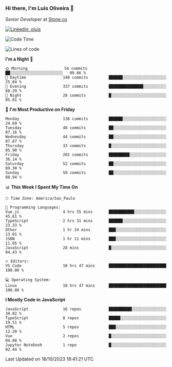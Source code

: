 ### Hi there, I'm Luis Oliveira 👋
*Senior Developer* at [Stone co](https://www.stone.com.br)  

[![Linkedin: oluis](https://img.shields.io/badge/-ooluis-blue?style=flat-square&logo=Linkedin&logoColor=white&link=https://www.linkedin.com/in/ooluis)](https://www.linkedin.com/in/ooluis/)

<!--START_SECTION:waka-->
![Code Time](http://img.shields.io/badge/Code%20Time-3%2C475%20hrs%2025%20mins-blue)

![Lines of code](https://img.shields.io/badge/From%20Hello%20World%20I%27ve%20Written-340.9%20thousand%20lines%20of%20code-blue)

**I'm a Night 🦉** 

```text
🌞 Morning                54 commits          ██░░░░░░░░░░░░░░░░░░░░░░░   09.66 % 
🌆 Daytime                140 commits         ██████░░░░░░░░░░░░░░░░░░░   25.04 % 
🌃 Evening                337 commits         ███████████████░░░░░░░░░░   60.29 % 
🌙 Night                  28 commits          █░░░░░░░░░░░░░░░░░░░░░░░░   05.01 % 
```
📅 **I'm Most Productive on Friday** 

```text
Monday                   138 commits         ██████░░░░░░░░░░░░░░░░░░░   24.69 % 
Tuesday                  40 commits          ██░░░░░░░░░░░░░░░░░░░░░░░   07.16 % 
Wednesday                44 commits          ██░░░░░░░░░░░░░░░░░░░░░░░   07.87 % 
Thursday                 33 commits          █░░░░░░░░░░░░░░░░░░░░░░░░   05.90 % 
Friday                   202 commits         █████████░░░░░░░░░░░░░░░░   36.14 % 
Saturday                 52 commits          ██░░░░░░░░░░░░░░░░░░░░░░░   09.30 % 
Sunday                   50 commits          ██░░░░░░░░░░░░░░░░░░░░░░░   08.94 % 
```


📊 **This Week I Spent My Time On** 

```text
🕑︎ Time Zone: America/Sao_Paulo

💬 Programming Languages: 
Vue.js                   4 hrs 55 mins       ███████████░░░░░░░░░░░░░░   45.61 % 
TypeScript               2 hrs 31 mins       ██████░░░░░░░░░░░░░░░░░░░   23.33 % 
Other                    1 hr 24 mins        ███░░░░░░░░░░░░░░░░░░░░░░   13.01 % 
JSON                     1 hr 11 mins        ███░░░░░░░░░░░░░░░░░░░░░░   11.05 % 
JavaScript               28 mins             █░░░░░░░░░░░░░░░░░░░░░░░░   04.43 % 

🔥 Editors: 
VS Code                  10 hrs 47 mins      █████████████████████████   100.00 % 

💻 Operating System: 
Linux                    10 hrs 47 mins      █████████████████████████   100.00 % 
```

**I Mostly Code in JavaScript** 

```text
JavaScript               16 repos            ██████████░░░░░░░░░░░░░░░   39.02 % 
TypeScript               8 repos             █████░░░░░░░░░░░░░░░░░░░░   19.51 % 
HTML                     5 repos             ███░░░░░░░░░░░░░░░░░░░░░░   12.20 % 
Vue                      2 repos             █░░░░░░░░░░░░░░░░░░░░░░░░   04.88 % 
Jupyter Notebook         1 repo              █░░░░░░░░░░░░░░░░░░░░░░░░   02.44 % 
```




 Last Updated on 18/10/2023 18:41:21 UTC
<!--END_SECTION:waka-->
